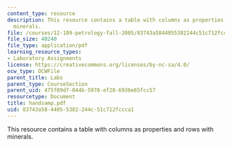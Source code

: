 ```yaml
---
content_type: resource
description: This resource contains a table with columns as properties and rows with
  minerals.
file: /courses/12-109-petrology-fall-2005/83743a5844055382244c51c712fccca1_handsamp.pdf
file_size: 40240
file_type: application/pdf
learning_resource_types:
- Laboratory Assignments
license: https://creativecommons.org/licenses/by-nc-sa/4.0/
ocw_type: OCWFile
parent_title: Labs
parent_type: CourseSection
parent_uid: 475f89d7-044b-5978-ef28-6936e65fcc57
resourcetype: Document
title: handsamp.pdf
uid: 83743a58-4405-5382-244c-51c712fccca1
---
```

This resource contains a table with columns as properties and rows with minerals.